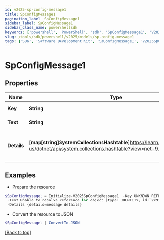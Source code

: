 ```yaml
---
id: v2025-sp-config-message1
title: SpConfigMessage1
pagination_label: SpConfigMessage1
sidebar_label: SpConfigMessage1
sidebar_class_name: powershellsdk
keywords: ['powershell', 'PowerShell', 'sdk', 'SpConfigMessage1', 'V2025SpConfigMessage1'] 
slug: /tools/sdk/powershell/v2025/models/sp-config-message1
tags: ['SDK', 'Software Development Kit', 'SpConfigMessage1', 'V2025SpConfigMessage1']
---
```



# SpConfigMessage1

## Properties

Name | Type | Description | Notes
------------ | ------------- | ------------- | -------------
**Key** | **String** | Message key. | [required]
**Text** | **String** | Message text. | [required]
**Details** | [**map[string]SystemCollectionsHashtable**]https://learn.microsoft.com/en-us/dotnet/api/system.collections.hashtable?view=net-9.0 | Message details if any, in key:value pairs. | [required]

## Examples

- Prepare the resource
```powershell
$SpConfigMessage1 = Initialize-V2025SpConfigMessage1  -Key UNKNOWN_REFERENCE_RESOLVER `
 -Text Unable to resolve reference for object [type: IDENTITY, id: 2c91808c746e9c9601747d6507332ecz, name: random identity] `
 -Details {details=message details}
```

- Convert the resource to JSON
```powershell
$SpConfigMessage1 | ConvertTo-JSON
```


[[Back to top]](#) 

